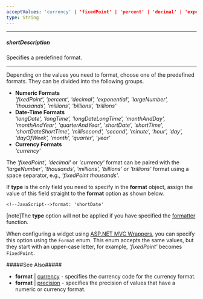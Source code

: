 ```yaml
---
acceptValues: 'currency' | 'fixedPoint' | 'percent' | 'decimal' | 'exponential' | 'largeNumber' | 'thousands' | 'millions' | 'billions' | 'trillions' | 'longDate' | 'longTime' | 'longDateLongTime' | 'monthAndDay' | 'monthAndYear' | 'quarterAndYear' | 'shortDate' | 'shortTime' | 'shortDateShortTime' | 'second' | 'millisecond' | 'day' | 'month' | 'quarter' | 'year' | 'dayOfWeek' | 'hour' | 'minute'
type: String
---
```

---
##### shortDescription
Specifies a predefined format.

---
Depending on the values you need to format, choose one of the predefined formats. They can be divided into the following groups.

- **Numeric Formats**  
*'fixedPoint', 'percent', 'decimal', 'exponential', 'largeNumber', 'thousands', 'millions', 'billions', 'trillions'*
- **Date-Time Formats**  
*'longDate', 'longTime', 'longDateLongTime', 'monthAndDay', 'monthAndYear', 'quarterAndYear', 'shortDate', 'shortTime', 'shortDateShortTime', 'millisecond', 'second', 'minute', 'hour', 'day', 'dayOfWeek', 'month', 'quarter', 'year'*
- **Currency Formats**  
*'currency'*

The *'fixedPoint', 'decimal'* or *'currency'* format can be paired with the *'largeNumber', 'thousands', 'millions', 'billions'* or *'trillions'* format using a space separator, e.g., *'fixedPoint thousands'*.

If **type** is the only field you need to specify in the **format** object, assign the value of this field straight to the **format** option as shown below.

    <!--JavaScript-->format: 'shortDate'

[note]The **type** option will not be applied if you have specified the [formatter](/api-reference/50%20Common/Object%20Structures/format/formatter.md '/Documentation/ApiReference/Common/Object_Structures/format/#formatter') function.

When configuring a widget using [ASP.NET MVC Wrappers](/concepts/35%20ASP.NET%20MVC%20Wrappers/20%20Fundamentals '/Documentation/Guide/ASP.NET_MVC_Wrappers/Fundamentals/'), you can specify this option using the `Format` enum. This enum accepts the same values, but they start with an upper-case letter, for example, *'fixedPoint'* becomes `FixedPoint`.

#####See Also#####
- **format** | [currency](/api-reference/50%20Common/Object%20Structures/format/currency.md '/Documentation/ApiReference/Common/Object_Structures/format/#currency') - specifies the currency code for the currency format.
- **format** | [precision](/api-reference/50%20Common/Object%20Structures/format/precision.md '/Documentation/ApiReference/Common/Object_Structures/format/#precision') - specifies the precision of values that have a numeric or currency format.